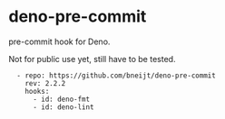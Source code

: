 # deno-pre-commit

pre-commit hook for Deno.

Not for public use yet, still have to be tested.

```
  - repo: https://github.com/bneijt/deno-pre-commit
    rev: 2.2.2
    hooks:
      - id: deno-fmt
      - id: deno-lint
```
